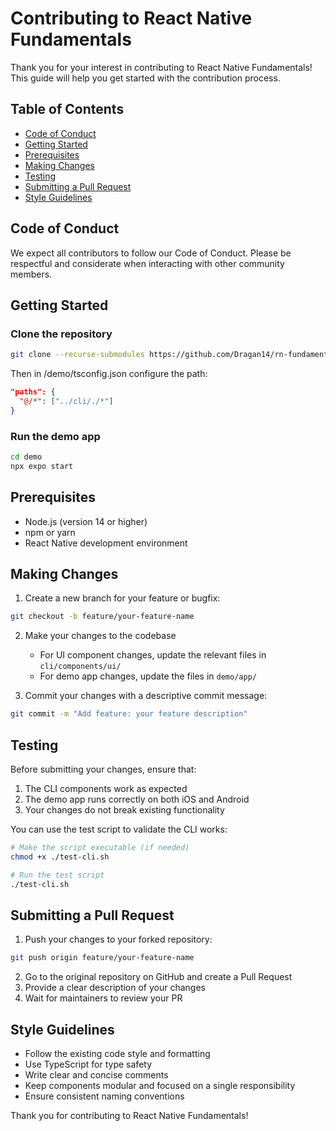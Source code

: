 # Contributing to React Native Fundamentals

Thank you for your interest in contributing to React Native Fundamentals! This guide will help you get started with the contribution process.

## Table of Contents

- [Code of Conduct](#code-of-conduct)
- [Getting Started](#getting-started)
- [Prerequisites](#prerequisites)
- [Making Changes](#making-changes)
- [Testing](#testing)
- [Submitting a Pull Request](#submitting-a-pull-request)
- [Style Guidelines](#style-guidelines)

## Code of Conduct

We expect all contributors to follow our Code of Conduct. Please be respectful and considerate when interacting with other community members.

## Getting Started

### Clone the repository

```bash
git clone --recurse-submodules https://github.com/Dragan14/rn-fundamentals.git
```

Then in /demo/tsconfig.json configure the path:

```json
"paths": {
  "@/*": ["../cli/./*"]
}
```

### Run the demo app

```bash
cd demo
npx expo start
```

## Prerequisites

- Node.js (version 14 or higher)
- npm or yarn
- React Native development environment

## Making Changes

1. Create a new branch for your feature or bugfix:

```bash
git checkout -b feature/your-feature-name
```

2. Make your changes to the codebase

   - For UI component changes, update the relevant files in `cli/components/ui/`
   - For demo app changes, update the files in `demo/app/`

3. Commit your changes with a descriptive commit message:

```bash
git commit -m "Add feature: your feature description"
```

## Testing

Before submitting your changes, ensure that:

1. The CLI components work as expected
2. The demo app runs correctly on both iOS and Android
3. Your changes do not break existing functionality

You can use the test script to validate the CLI works:

```bash
# Make the script executable (if needed)
chmod +x ./test-cli.sh

# Run the test script
./test-cli.sh
```

## Submitting a Pull Request

1. Push your changes to your forked repository:

```bash
git push origin feature/your-feature-name
```

2. Go to the original repository on GitHub and create a Pull Request
3. Provide a clear description of your changes
4. Wait for maintainers to review your PR

## Style Guidelines

- Follow the existing code style and formatting
- Use TypeScript for type safety
- Write clear and concise comments
- Keep components modular and focused on a single responsibility
- Ensure consistent naming conventions

Thank you for contributing to React Native Fundamentals!

